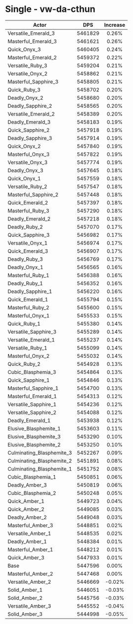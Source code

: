 # Single - vw-da-cthun
| Actor | DPS | Increase |
|---|:---:|:---:|
|Versatile_Emerald_3|5461829|0.26%|
|Masterful_Emerald_3|5461621|0.26%|
|Quick_Onyx_3|5460405|0.24%|
|Masterful_Emerald_2|5459372|0.22%|
|Versatile_Ruby_3|5459204|0.21%|
|Versatile_Onyx_2|5458862|0.21%|
|Masterful_Sapphire_3|5458805|0.21%|
|Quick_Ruby_3|5458702|0.20%|
|Deadly_Onyx_2|5458680|0.20%|
|Deadly_Sapphire_2|5458565|0.20%|
|Versatile_Emerald_2|5458389|0.20%|
|Deadly_Emerald_3|5458183|0.19%|
|Quick_Sapphire_2|5457918|0.19%|
|Deadly_Sapphire_3|5457914|0.19%|
|Quick_Onyx_2|5457840|0.19%|
|Masterful_Onyx_3|5457822|0.19%|
|Versatile_Onyx_3|5457774|0.19%|
|Deadly_Onyx_3|5457645|0.18%|
|Quick_Onyx_1|5457559|0.18%|
|Versatile_Ruby_2|5457547|0.18%|
|Masterful_Sapphire_2|5457448|0.18%|
|Quick_Emerald_2|5457397|0.18%|
|Masterful_Ruby_3|5457290|0.18%|
|Deadly_Emerald_2|5457218|0.18%|
|Deadly_Ruby_2|5457070|0.17%|
|Quick_Sapphire_3|5456982|0.17%|
|Versatile_Onyx_1|5456974|0.17%|
|Quick_Emerald_3|5456907|0.17%|
|Deadly_Ruby_3|5456769|0.17%|
|Deadly_Onyx_1|5456565|0.16%|
|Masterful_Ruby_1|5456388|0.16%|
|Deadly_Ruby_1|5456352|0.16%|
|Deadly_Sapphire_1|5456220|0.16%|
|Quick_Emerald_1|5455794|0.15%|
|Masterful_Ruby_2|5455600|0.15%|
|Masterful_Onyx_1|5455533|0.15%|
|Quick_Ruby_1|5455380|0.14%|
|Versatile_Sapphire_3|5455289|0.14%|
|Versatile_Emerald_1|5455237|0.14%|
|Versatile_Ruby_1|5455099|0.14%|
|Masterful_Onyx_2|5455032|0.14%|
|Quick_Ruby_2|5454928|0.13%|
|Cubic_Blasphemia_3|5454864|0.13%|
|Quick_Sapphire_1|5454846|0.13%|
|Masterful_Sapphire_1|5454700|0.13%|
|Masterful_Emerald_1|5454313|0.12%|
|Versatile_Sapphire_1|5454236|0.12%|
|Versatile_Sapphire_2|5454088|0.12%|
|Deadly_Emerald_1|5453938|0.12%|
|Elusive_Blasphemite_1|5453603|0.11%|
|Elusive_Blasphemite_3|5453290|0.10%|
|Elusive_Blasphemite_2|5453250|0.10%|
|Culminating_Blasphemite_3|5452267|0.09%|
|Culminating_Blasphemite_2|5451891|0.08%|
|Culminating_Blasphemite_1|5451752|0.08%|
|Cubic_Blasphemia_1|5450851|0.06%|
|Deadly_Amber_3|5450819|0.06%|
|Cubic_Blasphemia_2|5450248|0.05%|
|Quick_Amber_1|5449723|0.04%|
|Quick_Amber_2|5449085|0.03%|
|Deadly_Amber_2|5449048|0.03%|
|Masterful_Amber_3|5448851|0.02%|
|Versatile_Amber_1|5448535|0.02%|
|Deadly_Amber_1|5448384|0.01%|
|Masterful_Amber_1|5448212|0.01%|
|Quick_Amber_3|5447933|0.01%|
|Base|5447596|0.00%|
|Masterful_Amber_2|5447468|0.00%|
|Versatile_Amber_2|5446669|-0.02%|
|Solid_Amber_1|5446051|-0.03%|
|Solid_Amber_2|5445756|-0.03%|
|Versatile_Amber_3|5445552|-0.04%|
|Solid_Amber_3|5444998|-0.05%|
